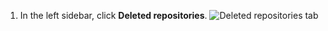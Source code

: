 1. In the left sidebar, click **Deleted repositories**.
   ![Deleted repositories tab](/assets/images/help/organizations/deleted-repos.png)
